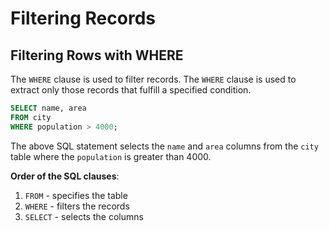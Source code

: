 # Filtering Records

## Filtering Rows with WHERE

The `WHERE` clause is used to filter records. The `WHERE` clause is used to extract only those records that fulfill a specified condition.

```sql
SELECT name, area
FROM city
WHERE population > 4000;
```

The above SQL statement selects the `name` and `area` columns from the `city` table where the `population` is greater than 4000.

**Order of the SQL clauses**:

1. `FROM` - specifies the table
2. `WHERE` - filters the records
3. `SELECT` - selects the columns
